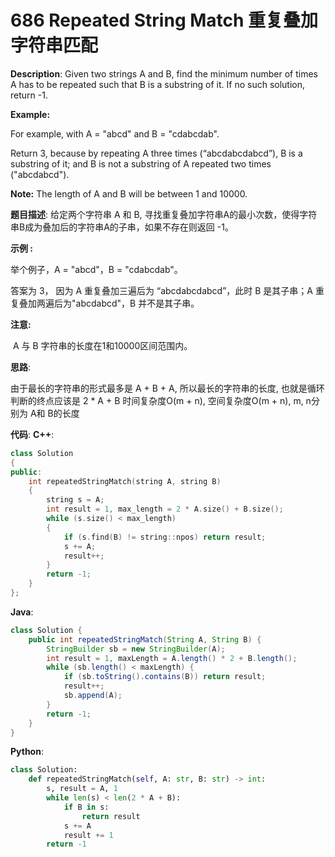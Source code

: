 # 686 Repeated String Match 重复叠加字符串匹配

__Description__:
Given two strings A and B, find the minimum number of times A has to be repeated such that B is a substring of it. If no such solution, return -1.

__Example:__

For example, with A = "abcd" and B = "cdabcdab".

Return 3, because by repeating A three times (“abcdabcdabcd”), B is a substring of it; and B is not a substring of A repeated two times ("abcdabcd").

__Note:__
The length of A and B will be between 1 and 10000.

__题目描述__:
给定两个字符串 A 和 B, 寻找重复叠加字符串A的最小次数，使得字符串B成为叠加后的字符串A的子串，如果不存在则返回 -1。

__示例 :__

举个例子，A = "abcd"，B = "cdabcdab"。

答案为 3， 因为 A 重复叠加三遍后为 “abcdabcdabcd”，此时 B 是其子串；A 重复叠加两遍后为"abcdabcd"，B 并不是其子串。

__注意:__

 A 与 B 字符串的长度在1和10000区间范围内。

__思路__:

由于最长的字符串的形式最多是 A + B + A, 所以最长的字符串的长度, 也就是循环判断的终点应该是 2 * A + B
时间复杂度O(m + n), 空间复杂度O(m + n), m, n分别为 A和 B的长度

__代码__:
__C++__:

```C++
class Solution 
{
public:
    int repeatedStringMatch(string A, string B) 
    {
        string s = A;
        int result = 1, max_length = 2 * A.size() + B.size();
        while (s.size() < max_length) 
        {
            if (s.find(B) != string::npos) return result;
            s += A;
            result++;
        }
        return -1;
    }
};
```

__Java__:

```Java
class Solution {
    public int repeatedStringMatch(String A, String B) {
        StringBuilder sb = new StringBuilder(A);
        int result = 1, maxLength = A.length() * 2 + B.length();
        while (sb.length() < maxLength) {
            if (sb.toString().contains(B)) return result;
            result++;
            sb.append(A);
        }
        return -1;
    }
}
```

__Python__:

```Python
class Solution:
    def repeatedStringMatch(self, A: str, B: str) -> int:
        s, result = A, 1
        while len(s) < len(2 * A + B):
            if B in s:
                return result
            s += A
            result += 1
        return -1
```
